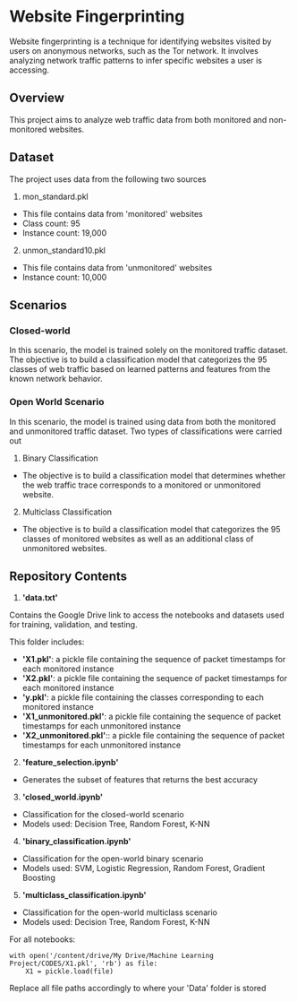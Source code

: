 # Website Fingerprinting
Website fingerprinting is a technique for identifying websites visited by users on anonymous networks, such as the Tor network. 
It involves analyzing network traffic patterns to infer specific websites a user is accessing.

## Overview
This project aims to analyze web traffic data from both monitored and non-monitored websites. 

## Dataset
The project uses data from the following two sources
1. mon_standard.pkl
- This file contains data from 'monitored' websites
- Class count: 95
- Instance count: 19,000
2. unmon_standard10.pkl
- This file contains data from 'unmonitored' websites
- Instance count: 10,000

## Scenarios
### Closed-world
In this scenario, the model is trained solely on the monitored traffic dataset.
The objective is to build a classification model that categorizes the 95 classes of web traffic based on learned patterns and features from the known network behavior.

### Open World Scenario
In this scenario, the model is trained using data from both the monitored and unmonitored traffic dataset.
Two types of classifications were carried out
1. Binary Classification
- The objective is to build a classification model that determines whether the web traffic trace corresponds to a monitored or unmonitored website.
2. Multiclass Classification
- The objective is to build a classification model that categorizes the 95 classes of monitored websites as well as an additional class of unmonitored websites.

## Repository Contents
1. **'data.txt'**

Contains the Google Drive link to access the notebooks and datasets used for training, validation, and testing.

This folder includes:
- **'X1.pkl'**: a pickle file containing the sequence of packet timestamps for each monitored instance
- **'X2.pkl'**: a pickle file containing the sequence of packet timestamps for each monitored instance
- **'y.pkl'**: a pickle file containing the classes corresponding to each monitored instance 
- **'X1_unmonitored.pkl'**: a pickle file containing the sequence of packet timestamps for each unmonitored instance
- **'X2_unmonitored.pkl'**:: a pickle file containing the sequence of packet timestamps for each unmonitored instance

2. **'feature_selection.ipynb'**
- Generates the subset of features that returns the best accuracy

3. **'closed_world.ipynb'**
- Classification for the closed-world scenario
- Models used: Decision Tree, Random Forest, K-NN

4. **'binary_classification.ipynb'**
- Classification for the open-world binary scenario
- Models used: SVM, Logistic Regression, Random Forest, Gradient Boosting

5. **'multiclass_classification.ipynb'**
- Classification for the open-world multiclass scenario
- Models used: Decision Tree, Random Forest, K-NN

For all notebooks: 
```
with open('/content/drive/My Drive/Machine Learning Project/CODES/X1.pkl', 'rb') as file:
    X1 = pickle.load(file)
```
Replace all file paths accordingly to where your 'Data' folder is stored
